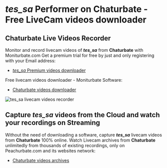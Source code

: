 # _tes_sa_ Performer on Chaturbate - Free LiveCam videos downloader

## Chaturbate Live Videos Recorder

Monitor and record livecam videos of **_tes_sa_** from **Chaturbate** with Moniturbate.com
Get a premium trial for free by just and only registering with your Email address:
* [_tes_sa_ Premium videos downloader](https://moniturbate.com/request-demo-licence-key.html)

Free livecam videos downloader - Moniturbate Software:
* [Chaturbate videos downloader](https://moniturbate.com/moniturbate-download-software.html)

![_tes_sa_ livecam videos recorder](https://peachurnet.com/templates/moniturbate-software.png)


## Capture _tes_sa_ videos from the Cloud and watch your recordings on Streaming

Without the need of downloading a software, capture **_tes_sa_** livecam videos from **Chaturbate** 100% online.
Watch Livecam archives from **Chaturbate** unlimitedly from thousands of existing recordings, only on Peachurbate.com and its websites network:
* [Chaturbate videos archives](https://peachurnet.com/)